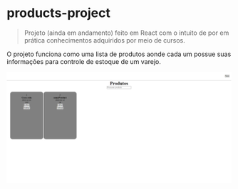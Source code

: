 # products-project

> Projeto (ainda em andamento) feito em React com o intuito de por em prática conhecimentos adquiridos por meio de cursos.

O projeto funciona como uma lista de produtos aonde cada um possue suas informações para controle de estoque de um varejo.

![prints-projeto](https://github.com/arthurcarlini/products/blob/main/src/images/inicio-products-project.png)